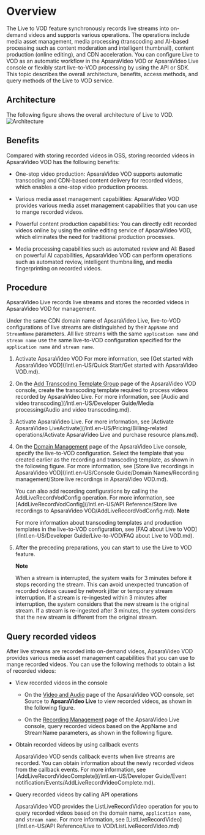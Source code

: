 Overview 
=============================

The Live to VOD feature synchronously records live streams into on-demand videos and supports various operations. The operations include media asset management, media processing (transcoding and AI-based processing such as content moderation and intelligent thumbnail), content production (online editing), and CDN acceleration. You can configure Live to VOD as an automatic workflow in the ApsaraVideo VOD or ApsaraVideo Live console or flexibly start live-to-VOD processing by using the API or SDK. This topic describes the overall architecture, benefits, access methods, and query methods of the Live to VOD service.

Architecture 
---------------------------------

The following figure shows the overall architecture of Live to VOD.![Architecture](https://static-aliyun-doc.oss-accelerate.aliyuncs.com/assets/img/en-US/1655401161/p183806.png)

Benefits 
-----------------------------

Compared with storing recorded videos in OSS, storing recorded videos in ApsaraVideo VOD has the following benefits:

* One-stop video production: ApsaraVideo VOD supports automatic transcoding and CDN-based content delivery for recorded videos, which enables a one-stop video production process.

  

* Various media asset management capabilities: ApsaraVideo VOD provides various media asset management capabilities that you can use to mange recorded videos.

  

* Powerful content production capabilities: You can directly edit recorded videos online by using the online editing service of ApsaraVideo VOD, which eliminates the need for traditional production processes.

  

* Media processing capabilities such as automated review and AI: Based on powerful AI capabilities, ApsaraVideo VOD can perform operations such as automated review, intelligent thumbnailing, and media fingerprinting on recorded videos.

  




Procedure 
------------------------------

ApsaraVideo Live records live streams and stores the recorded videos in ApsaraVideo VOD for management.

Under the same CDN domain name of ApsaraVideo Live, live-to-VOD configurations of live streams are distinguished by their `AppName` and `StreamName` parameters. All live streams with the same `application name` and `stream name` use the same live-to-VOD configuration specified for the `application name` and `stream name`. 

1. Activate ApsaraVideo VOD For more information, see [Get started with ApsaraVideo VOD](/intl.en-US/Quick Start/Get started with ApsaraVideo VOD.md).

   

2. On the [Add Transcoding Template Group](https://vod.console.aliyun.com/#/settings/transcode/add) page of the ApsaraVideo VOD console, create the transcoding template required to process videos recorded by ApsaraVideo Live. For more information, see [Audio and video transcoding](/intl.en-US/Developer Guide/Media processing/Audio and video transcoding.md).

   

3. Activate ApsaraVideo Live. For more information, see [Activate ApsaraVideo LiveActivate](/intl.en-US/Pricing/Billing-related operations/Activate ApsaraVideo Live and purchase resource plans.md).

   

4. On the [Domain Management](https://live.console.aliyun.com//domain/list#/domain/list) page of the ApsaraVideo Live console, specify the live-to-VOD configuration. Select the template that you created earlier as the recording and transcoding template, as shown in the following figure. For more information, see [Store live recordings in ApsaraVideo VOD](/intl.en-US/Console Guide/Domain Names/Recording management/Store live recordings in ApsaraVideo VOD.md).

   You can also add recording configurations by calling the AddLiveRecordVodConfig operation. For more information, see [AddLiveRecordVodConfig](/intl.en-US/API Reference/Store live recordings to ApsaraVideo VOD/AddLiveRecordVodConfig.md).
   **Note**

   For more information about transcoding templates and production templates in the live-to-VOD configuration, see [FAQ about Live to VOD](/intl.en-US/Developer Guide/Live-to-VOD/FAQ about Live to VOD.md).
   

5. After the preceding preparations, you can start to use the Live to VOD feature.

   **Note**

   When a stream is interrupted, the system waits for 3 minutes before it stops recording the stream. This can avoid unexpected truncation of recorded videos caused by network jitter or temporary stream interruption. If a stream is re-ingested within 3 minutes after interruption, the system considers that the new stream is the original stream. If a stream is re-ingested after 3 minutes, the system considers that the new stream is different from the original stream.
   




Query recorded videos 
------------------------------------------

After live streams are recorded into on-demand videos, ApsaraVideo VOD provides various media asset management capabilities that you can use to mange recorded videos. You can use the following methods to obtain a list of recorded videos:

* View recorded videos in the console

  * On the [Video and Audio](https://vod.console.aliyun.com/?/media/video/list#/media/video/list) page of the ApsaraVideo VOD console, set Source to **ApsaraVideo Live** to view recorded videos, as shown in the following figure.

    
  
  * On the [Recording Management](https://live.console.aliyun.com/#/live/record) page of the ApsaraVideo Live console, query recorded videos based on the AppName and StreamName parameters, as shown in the following figure.

    
  

  

* Obtain recorded videos by using callback events

  ApsaraVideo VOD sends callback events when live streams are recorded. You can obtain information about the newly recorded videos from the callback events. For more information, see [AddLiveRecordVideoComplete](/intl.en-US/Developer Guide/Event notification/Events/AddLiveRecordVideoComplete.md).
  

* Query recorded videos by calling API operations

  ApsaraVideo VOD provides the ListLiveRecordVideo operation for you to query recorded videos based on the domain name, `application name`, and `stream name`. For more information, see [ListLiveRecordVideo](/intl.en-US/API Reference/Live to VOD/ListLiveRecordVideo.md)
  



